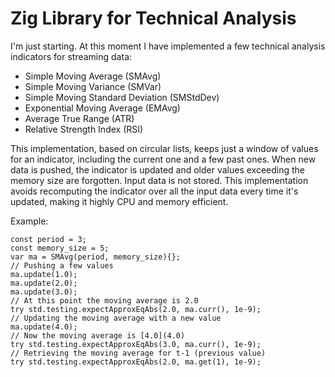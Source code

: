 # Zig Library for Technical Analysis

I'm just starting. At this moment I have implemented a few technical
analysis indicators for streaming data:

* Simple Moving Average (SMAvg)
* Simple Moving Variance (SMVar)
* Simple Moving Standard Deviation (SMStdDev)
* Exponential Moving Average (EMAvg)
* Average True Range (ATR)
* Relative Strength Index (RSI) 

This implementation, based on circular lists, keeps just a window of
values for an indicator, including the current one and a few past ones.
When new data is pushed, the indicator is updated and older values
exceeding the memory size are forgotten. Input data is not stored. This
implementation avoids recomputing the indicator over all the input data
every time it's updated, making it highly CPU and memory efficient.


Example:

```zig
const period = 3;
const memory_size = 5;
var ma = SMAvg(period, memory_size){};
// Pushing a few values
ma.update(1.0);
ma.update(2.0);
ma.update(3.0);
// At this point the moving average is 2.0
try std.testing.expectApproxEqAbs(2.0, ma.curr(), 1e-9);
// Updating the moving average with a new value
ma.update(4.0);
// Now the moving average is [4.0](4.0)
try std.testing.expectApproxEqAbs(3.0, ma.curr(), 1e-9);
// Retrieving the moving average for t-1 (previous value)
try std.testing.expectApproxEqAbs(2.0, ma.get(1), 1e-9);
```
